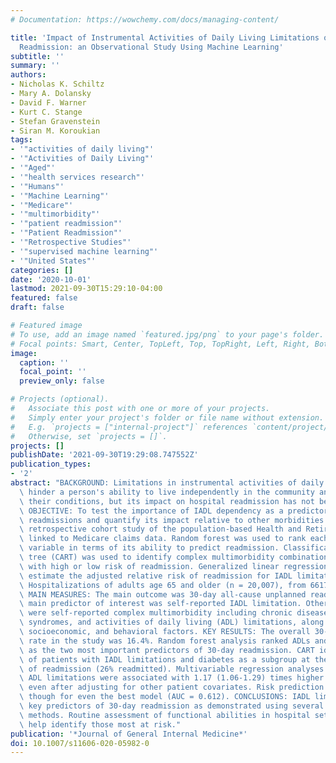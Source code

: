 ```yaml
---
# Documentation: https://wowchemy.com/docs/managing-content/

title: 'Impact of Instrumental Activities of Daily Living Limitations on Hospital
  Readmission: an Observational Study Using Machine Learning'
subtitle: ''
summary: ''
authors:
- Nicholas K. Schiltz
- Mary A. Dolansky
- David F. Warner
- Kurt C. Stange
- Stefan Gravenstein
- Siran M. Koroukian
tags:
- '"activities of daily living"'
- '"Activities of Daily Living"'
- '"Aged"'
- '"health services research"'
- '"Humans"'
- '"Machine Learning"'
- '"Medicare"'
- '"multimorbidity"'
- '"patient readmission"'
- '"Patient Readmission"'
- '"Retrospective Studies"'
- '"supervised machine learning"'
- '"United States"'
categories: []
date: '2020-10-01'
lastmod: 2021-09-30T15:29:10-04:00
featured: false
draft: false

# Featured image
# To use, add an image named `featured.jpg/png` to your page's folder.
# Focal points: Smart, Center, TopLeft, Top, TopRight, Left, Right, BottomLeft, Bottom, BottomRight.
image:
  caption: ''
  focal_point: ''
  preview_only: false

# Projects (optional).
#   Associate this post with one or more of your projects.
#   Simply enter your project's folder or file name without extension.
#   E.g. `projects = ["internal-project"]` references `content/project/deep-learning/index.md`.
#   Otherwise, set `projects = []`.
projects: []
publishDate: '2021-09-30T19:29:08.747552Z'
publication_types:
- '2'
abstract: "BACKGROUND: Limitations in instrumental activities of daily living (IADL)\
  \ hinder a person's ability to live independently in the community and self-manage\
  \ their conditions, but its impact on hospital readmission has not been firmly established.\
  \ OBJECTIVE: To test the importance of IADL dependency as a predictor of 30-day\
  \ readmissions and quantify its impact relative to other morbidities. DESIGN: A\
  \ retrospective cohort study of the population-based Health and Retirement Study\
  \ linked to Medicare claims data. Random forest was used to rank each predictor\
  \ variable in terms of its ability to predict readmission. Classification and regression\
  \ tree (CART) was used to identify complex multimorbidity combinations associated\
  \ with high or low risk of readmission. Generalized linear regression was used to\
  \ estimate the adjusted relative risk of readmission for IADL limitations. SUBJECTS:\
  \ Hospitalizations of adults age 65 and older (n = 20,007), from 6617 unique subjects.\
  \ MAIN MEASURES: The main outcome was 30-day all-cause unplanned readmission. The\
  \ main predictor of interest was self-reported IADL limitation. Other key predictors\
  \ were self-reported complex multimorbidity including chronic diseases, geriatric\
  \ syndromes, and activities of daily living (ADL) limitations, along with demographic,\
  \ socioeconomic, and behavioral factors. KEY RESULTS: The overall 30-day readmission\
  \ rate in the study was 16.4%. Random forest analysis ranked ADLs and IADL limitations\
  \ as the two most important predictors of 30-day readmission. CART identified hospitalizations\
  \ of patients with IADL limitations and diabetes as a subgroup at the highest risk\
  \ of readmission (26% readmitted). Multivariable regression analyses showed that\
  \ ADL limitations were associated with 1.17 (1.06-1.29) times higher risk of readmission\
  \ even after adjusting for other patient covariates. Risk prediction was modest\
  \ though for even the best model (AUC = 0.612). CONCLUSIONS: IADL limitations are\
  \ key predictors of 30-day readmission as demonstrated using several machine learning\
  \ methods. Routine assessment of functional abilities in hospital settings could\
  \ help identify those most at risk."
publication: '*Journal of General Internal Medicine*'
doi: 10.1007/s11606-020-05982-0
---
```

